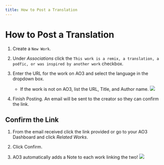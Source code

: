 ```yaml
---
title: How to Post a Translation
---
```


# How to Post a Translation

1. Create a `New Work`.

2. Under *Associations* click the `This work is a remix, a translation, a podfic, or was inspired by another work` checkbox.

3. Enter the URL for the work on AO3 and select the language in the dropdown box.
   - If the work is not on AO3, list the URL, Title, and Author name.
![](/img/docs/ao3/translation.png)

4. Finish Posting. An email will be sent to the creator so they can confirm the link.

## Confirm the Link

1. From the email received click the link provided or go to your AO3 Dashboard and click *Related Works*.

2. Click Confirm.

3. AO3 automatically adds a Note to each work linking the two!
![](/img/docs/ao3/translation_note.png)